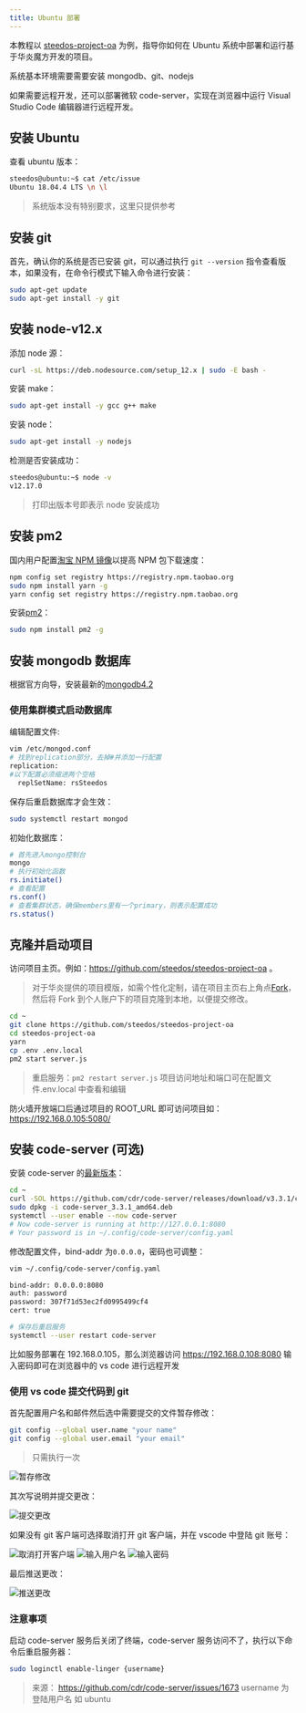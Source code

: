 ```yaml
---
title: Ubuntu 部署
---
```


本教程以 [steedos-project-oa](https://github.com/steedos/steedos-project-oa) 为例，指导你如何在 Ubuntu 系统中部署和运行基于华炎魔方开发的项目。

系统基本环境需要需要安装 mongodb、git、nodejs

如果需要远程开发，还可以部署微软 code-server，实现在浏览器中运行 Visual Studio Code 编辑器进行远程开发。

## 安装 Ubuntu

查看 ubuntu 版本：

```bash
steedos@ubuntu:~$ cat /etc/issue
Ubuntu 18.04.4 LTS \n \l
```

> 系统版本没有特别要求，这里只提供参考

## 安装 git

首先，确认你的系统是否已安装 git，可以通过执行 `git --version` 指令查看版本，如果没有，在命令行模式下输入命令进行安装：

```bash
sudo apt-get update
sudo apt-get install -y git
```

## 安装 node-v12.x

添加 node 源：

```bash
curl -sL https://deb.nodesource.com/setup_12.x | sudo -E bash -
```

安装 make：

```bash
sudo apt-get install -y gcc g++ make
```

安装 node：

```bash
sudo apt-get install -y nodejs
```

检测是否安装成功：

```bash
steedos@ubuntu:~$ node -v
v12.17.0
```

> 打印出版本号即表示 node 安装成功

## 安装 pm2

国内用户配置[淘宝 NPM 镜像](https://developer.aliyun.com/mirror/NPM)以提高 NPM 包下载速度：

```bash
npm config set registry https://registry.npm.taobao.org
sudo npm install yarn -g
yarn config set registry https://registry.npm.taobao.org
```

安装[pm2](https://pm2.keymetrics.io/docs/usage/pm2-doc-single-page/)：

```bash
sudo npm install pm2 -g
```

## 安装 mongodb 数据库

根据官方向导，安装最新的[mongodb4.2](https://docs.mongodb.com/manual/tutorial/install-mongodb-on-ubuntu/)

### 使用集群模式启动数据库

编辑配置文件:

```bash
vim /etc/mongod.conf
# 找到replication部分，去掉#并添加一行配置
replication:
#以下配置必须缩进两个空格
  replSetName: rsSteedos
```

保存后重启数据库才会生效：

```bash
sudo systemctl restart mongod
```

初始化数据库：

```bash
# 首先进入mongo控制台
mongo
# 执行初始化函数
rs.initiate()
# 查看配置
rs.conf()
# 查看集群状态，确保members里有一个primary，则表示配置成功
rs.status()
```

## 克隆并启动项目

访问项目主页。例如：https://github.com/steedos/steedos-project-oa 。

> 对于华炎提供的项目模版，如需个性化定制，请在项目主页右上角点[Fork](https://help.github.com/en/github/getting-started-with-github/fork-a-repo)，然后将 Fork 到个人账户下的项目克隆到本地，以便提交修改。

```bash
cd ~
git clone https://github.com/steedos/steedos-project-oa
cd steedos-project-oa
yarn
cp .env .env.local
pm2 start server.js
```

> 重启服务：`pm2 restart server.js`
> 项目访问地址和端口可在配置文件.env.local 中查看和编辑

防火墙开放端口后通过项目的 ROOT_URL 即可访问项目如：https://192.168.0.105:5080/

## 安装 code-server (可选)

安装 code-server 的[最新版本](https://github.com/cdr/code-server)：

```bash
cd ~
curl -SOL https://github.com/cdr/code-server/releases/download/v3.3.1/code-server_3.3.1_amd64.deb
sudo dpkg -i code-server_3.3.1_amd64.deb
systemctl --user enable --now code-server
# Now code-server is running at http://127.0.0.1:8080
# Your password is in ~/.config/code-server/config.yaml
```

修改配置文件，bind-addr 为`0.0.0.0`，密码也可调整：

```bash
vim ~/.config/code-server/config.yaml

bind-addr: 0.0.0.0:8080
auth: password
password: 307f71d53ec2fd0995499cf4
cert: true

# 保存后重启服务
systemctl --user restart code-server
```

比如服务部署在 192.168.0.105，那么浏览器访问 https://192.168.0.108:8080 输入密码即可在浏览器中的 vs code 进行远程开发

### 使用 vs code 提交代码到 git

首先配置用户名和邮件然后选中需要提交的文件暂存修改：

```bash
git config --global user.name "your name"
git config --global user.email "your email"
```

> 只需执行一次

![暂存修改](/assets/ubuntu/git暂存修改.png)

其次写说明并提交更改：

![提交更改](/assets/ubuntu/git提交更改.png)

如果没有 git 客户端可选择取消打开 git 客户端，并在 vscode 中登陆 git 账号：

![取消打开客户端](/assets/ubuntu/git取消打开客户端.png)
![输入用户名](/assets/ubuntu/git输入用户名.png)
![输入密码](/assets/ubuntu/git输入密码.png)

最后推送更改：

![推送更改](/assets/ubuntu/git推送更改.png)

### 注意事项

启动 code-server 服务后关闭了终端，code-server 服务访问不了，执行以下命令后重启服务器：

```bash
sudo loginctl enable-linger {username}
```

> 来源： https://github.com/cdr/code-server/issues/1673
> username 为登陆用户名 如 ubuntu
